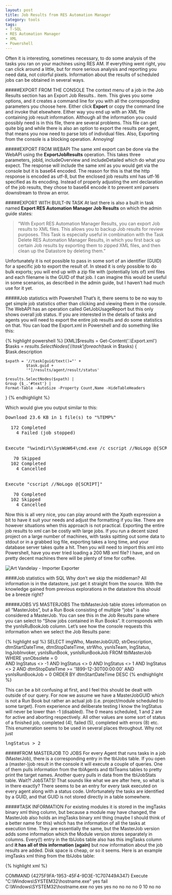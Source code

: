 ```yaml
---
layout: post
title: Job Results from RES Automation Manager
category: tools
tags:
- T-SQL
- RES Automation Manager
- XML
- Powershell
---
```

Often it is interesting, sometimes necessary, to do some analysis of the tasks you ran on your machines using RES AM. If everything went right, you can click around a little, but for more serious analysis and reporting you need data, not colorful pixels. Information about the results of scheduled jobs can be obtained in several ways.

<!-- more -->

#####EXPORT FROM THE CONSOLE
The context menu of a job in the Job Results section has an Export Job Results.. item. This gives you some options, and it creates a command line for you with all the corresponding parameters you choose here. Either click **Export** or copy the command line and invoke that elsewhere. Either way you end up with an XML file containing job result information. Although all the information you could possibly need is in this file, there are several problems. This file can get quite big and while there is also an option to export the results per agent, that means you now need to parse lots of individual files. Also, Exporting from the console is a blocking operation. Annoying!

#####EXPORT FROM WEBAPI
The same xml export can be done via the WebAPI using the **ExportJobResults** operation. This takes three parameters, jobId, includeOverview and includeDetailed which do what you expect. The response will include the same xml as you would get via the console but it is base64 encoded. The reason for this is that the http response is encoded as utf-8, but the enclosed job results xml has utf-16 specified as its encoding. Instead of properly adjusting the xml declaration of the job results, they chose to base64 encode it to prevent xml parsers downstream to throw an error.

#####EXPORT WITH BUILT-IN TASK
At last there is also a built in task named **Export RES Automation Manager Job Results** on which the admin guide states:

>“With Export RES Automation Manager Results, you can export Job results to XML files. This allows you to backup Job results for review purposes. This Task is especially useful in combination with the Task Delete RES Automation Manager Results, in which you first back up certain Job results by exporting them to zipped XML files, and then clean up the Datastore by deleting them.”

Unfortunately it is not possible to pass in some sort of an identifier (GUID) for a specific job to export the result of. In stead it is only possible to do bulk exports; you will end up with a zip file with (potentially lots of) xml files and each filename is the GUID of that job. I can imagine this would be useful in some scenarios, as described in the admin guide, but I haven’t had much use for it yet.

#####Job statistics with Powershell
That’s it, there seems to be no way to get simple job statistics other than clicking and viewing them in the console. The WebAPI has an operation called GetJobUsageReport but this only shows overall job status. If you are interested in the details of tasks and agents you will need to export the entire job results and do some statistics on that. You can load the Export.xml in Powershell and do something like this:

{% highlight powershell %}
[XML]$results = Get-Content('.\Export.xml')
$tasks = $results.SelectNodes('//task')
foreach ($task in $tasks) 
{
    $task.description
 
    $xpath = '//task[guid/text()="' +
             $task.guid +
             '"]/results/agent/result/status'
 
    $results.SelectNodes($xpath) |
    Group {$_.'#text'} |
    Format-Table -AutoSize -Property Count,Name -HideTableHeaders
}
{% endhighlight %}

Which would give you output similar to this:
<pre>
Download 23.6 KB in 1 file(s) to "%TEMP%"

  172 Completed           
    4 Failed (job stopped)


Execute "%windir%\SysWoW64\cmd.exe /c cscript //NoLogo @[SCRIPT]"

   70 Skipped  
  102 Completed
    4 Cancelled


Execute "cscript //NoLogo @[SCRIPT]"

   70 Completed
  102 Skipped  
    4 Cancelled
</pre>

Now this is all very nice, you can play around with the Xpath expression a bit to have it suit your needs and adjust the formatting if you like. There are however situations when this approach is not practical. Exporting the entire job results to xml can be costly with large jobs. If you run a decent sized project on a large number of machines, with tasks spitting out some data to stdout or in a grabbed log file, exporting takes a long time, and your database server takes quite a hit. Then you will need to import this xml into Powershell, have you ever tried loading a 200 MB xml file? I have, and on pretty decent machines there will be plenty of time for coffee.

![Art Vandelay - Importer Exporter]({{site.url}}/images/art_vandelay.jpg)

####Job statistics with SQL
Why don’t we skip the middleman? All information is in the datastore, just get it straight from the source. With the knowledge gained from previous explorations in the datastore this should be a breeze right?

#####JOBS VS MASTERJOBS
The tblMasterJob table stores information on all “MasterJobs”, but a Run Book consisting of multiple “jobs” is also considered a MasterJob. You can see this in the Job Results pane where you can select to “Show jobs contained in Run Books”. It corresponds with the ysnIsRuBookJob column. Let’s see how the console requests this information when we select the Job Results pane:

{% highlight sql %}
SELECT imgWho, MasterJobGUID, strDescription, dtmStartDateTime, dtmStopDateTime, strWho, ysnIsTeam, lngStatus, lngJobInvoker, ysnIsRunBook, ysnIsRunBookJob 
FROM tblMasterJob 
WHERE ysnObsolete = 0  
  AND lngStatus <> -1 
  AND lngStatus <> 0 
  AND lngStatus <> 1 
  AND lngStatus <> 2 
  AND dtmStopDateTime  >= '1899-12-30T00:00:00'
  AND ysnIsRunBookJob = 0 
ORDER BY dtmStartDateTime DESC
{% endhighlight %}

This can be a bit confusing at first, and I feel this should be dealt with outside of our query. For now we assume we have a MasterJobGUID which is not a Run Book but rather an actual job (i.e. project/module scheduled to some target). From experience and deliberate testing I know the lngStatus will never be lower than -1 (disabled). The 0 means scheduled, 1 and 2 are for active and aborting respectively. All other values are some sort of status of a finished job, completed (4), failed (5), completed with errors (8) etc. This enumeration seems to be used in several places throughout. Why not just

<pre>
lngStatus > 2
</pre>

#####FROM MASTERJOB TO JOBS
For every Agent that runs tasks in a job (MasterJob), there is a corresponding entry in the tblJobs table. If you open a (master-)job result in the console it will execute a couple of queries. One of them pulls information from the tblAgents and tblTeams tables to pretty print the target names. Another query pulls in data from the tblJobStats table. Wait?! JobSTATS! That sounds like what we are after here, so what is in there exactly? There seems to be an entry for every task executed on every agent along with a status code. Unfortunately the tasks are identified by a GUID, and that GUID is not stored directly in a table somewhere.

#####TASK INFORMATION
For existing modules it is stored in the imgTasks binary xml thing column, but because a module may have changed, the MasterJob also holds an imgTasks binary xml thing (maybe I should think of a better name for this) which has the information of all the tasks at execution time. They are essentially the same, but the MasterJob version adds some information which the Module version stores separately in columns. Every(!) entry in the tblJobs table also has this imgTasks column and **it has all of this information (again)** but now information about the job results are added. Disk space is cheap, or so it seems. Here is an example imgTasks xml thing from the tblJobs table:

{% highlight xml %}
<?xml version="1.0" encoding="UTF-16"?>
<tasks MasterJobGUID="{55D1E5FD-CD92-481E-ABDB-62ED86288D1F}"
       JobGUID="{B6FE9417-7FE7-463F-8EB4-AEF2847B4CA9}"
       AgentGUID="{3CCBDB70-2391-46D5-B2AF-6CDF197D0427}">
    <task hidden="yes" moduleinfo="yes">
        <delusedres>yes</delusedres>
        <limitinvoke>no</limitinvoke>
        <parameters identifier="{E7ECFF2D-DC8C-4DA4-A790-120808580B6C}" />
        <conditions>
            <condition guid="{4275F9FA-1953-45F4-9D3E-1C707449A347}">
                <expressions />
                <operator>AND</operator>
                <actiontrue>3</actiontrue>
                <when>0</when>
                <action>3</action>
                <enabled>yes</enabled>
            </condition>
        </conditions>
        <moduleinfo>
            <guid>{5CF59E5A-343C-4D85-A83C-8B18E4731040}</guid>
            <name>Example - Show Hostname</name>
            <description />
        </moduleinfo>
    </task>
    <task MasterJobGUID="{55D1E5FD-CD92-481E-ABDB-62ED86288D1F}"
          JobGUID="{B6FE9417-7FE7-463F-8EB4-AEF2847B4CA9}"
          AgentGUID="{3CCBDB70-2391-46D5-B2AF-6CDF197D0427}"
          AgentName="WIN-TTDNUBI9TNA" Status="4">
        <properties>
            <type>COMMAND</type>
            <guid>{4275F9FA-1953-45F4-9D3E-1C707449A347}</guid>
            <description>Execute "C:\Windows\SYSTEM32\hostname.exe"</description>
            <enabled>yes</enabled>
            <comments />
            <onerror>fail</onerror>
        </properties>
        <settings>
            <commandline>C:\Windows\SYSTEM32\hostname.exe</commandline>
            <username />
            <password encrypted="yes" />
            <loaduserprofile>no</loaduserprofile>
            <usecmd>yes</usecmd>
            <redirect>yes</redirect>
            <failonerroutput>no</failonerroutput>
            <validateexitcode>no</validateexitcode>
            <validateexitcode>no</validateexitcode>
            <failifexitcode>no</failifexitcode>
            <exitcodes>0</exitcodes>
            <timeout>10</timeout>
            <terminate>no</terminate>
            <terminatetree>no</terminatetree>
            <grablogfile />
            <script />
            <scriptext>cmd</scriptext>
        </settings>
        <Log>{8DA3E076-23D0-493E-ABE2-745F91DC4B0E}</Log>
        <result>Completed</result>
    </task>
</tasks>
{% endhighlight %}

Well, slap my ass and call me Sally! Every bit of information we need (and then some) is in this single .. eh whatever you want to call it. Why oh why is this information stored this way? I can think of many situations where you ditch well known principles (Normalization, DRY, column type selection etc etc) for the sake of performance. But in this case it seems to be resulting in a performance penalty! The more I investigate the inner workings, the more I understand why exactly this product does not scale well.

#####DATA MODELING FOR CONNOISSEURS
Whose brilliant idea was it to represent projects (not shown in this example), modules, and tasks all as “task” elements using these moduleinfo=”yes” and projectinfo=”yes” attributes?! The only way to figure out which task is part of which module, and which module is part of which project, and their respective execution order, is to look at the ordering of all these tasks elements. They are fundamentally different types of objects in the application! Why not properly map them to a nested structure in XML? and why this dependency on element ordering? I think this comment on StackExchange put it nicely (regarding a similar situation):

>The obvious thing to do in situations like this is to find the developer who wrote that class and beat him. This is rarely possible, though it’s interesting to contemplate a world in which it were.

But let’s look at the bright side, at least there is plenty room for improvement.. now on with the show.

#####LET’S JUST QUERY THE TBLJOBS TABLE
The “status” attribute in the /tasks/task element is that same thing that is stored in the tblJobStats table, but often we are also interested in this /tasks/task/result value. Whenever a task failed for some reason this usually holds a more meaningful error message. It shows up like this when you drill down in the gui:

![Task Status Result]({{site.url}}/images/task_status_result.png)

The plan is to select all entries in the tblJobs table, filter for the MasterJobGUID we want to report on, transform the imgTask binary XML thing to something query-able, and enjoy detailed job statistics. So let’s roll up our sleeves and do exactly that. One step at a time.

{% highlight sql %}
--Set MasterJobGUID here
DECLARE @MJGUID UNIQUEIDENTIFIER
SET @MJGUID = '{578CA05A-3EC8-434C-8CAD-1B086757C2DE}'
 
-- A lookup table to translate status codes into something more readable
-- this mght be improved to allow for slight differences between the
-- status codes for different types of objects. Or just removed.
DECLARE @StatusCode TABLE
        (id INT NOT NULL PRIMARY KEY,
         statusmessage VARCHAR(30))
INSERT INTO @StatusCode (id, statusmessage)
VALUES (-1, 'Disabled')
      , (0, 'Scheduled')
      , (1, 'Active')
      , (2, 'Aborting')
      , (3, 'Aborted')
      , (4, 'Completed')
      , (5, 'Failed')
      , (6, 'Failed (job stopped)')
      , (7, 'Cancelled')
      , (8, 'Completed with errors')
      , (9, 'Skipped')
      , (10, 'Pending')
      , (11, 'Timeout')
{% endhighlight %}

So far so good, we set a MasterJobGUID (get that from however you please) and a translation table for the status codes. The plan is now to query that imgTasks thing from the tblMasterJob table once. After all, modules and projects don’t change during execution, the taskGUID is consistent throughout so if we can stick it in a temporary table then we can join them later.

{% highlight sql %}
--Build taskstructure table from MasterJob table
--This is the Tasks(XML) which has the same description
DECLARE @TaskStructure TABLE (
    ProjectGUID UNIQUEIDENTIFIER,
    ProjectName VARCHAR(50),
    ModuleGUID UNIQUEIDENTIFIER NOT NULL,
    ModuleName VARCHAR(50) NOT NULL,
    ModuleDescription VARCHAR(50) NOT NULL,
    ModuleOrder INT,
    TaskGUID UNIQUEIDENTIFIER ROWGUIDCOL  NOT NULL,
    TaskDescription VARCHAR(50) NOT NULL,
    TaskComments VARCHAR(500) NOT NULL,
    TaskType VARCHAR(50),
    TaskOrder INT)
{% endhighlight %}

So how do we fill this table? We will have to step through the task nodes in that piece of xml, after we triple cast it back to xml, so the obvious weapon of choice is a cursor.

{% highlight sql %}
DECLARE @TaskCursor CURSOR
SET @TaskCursor = CURSOR FOR
 
SELECT T.C.query('(.)') AS TaskXML
FROM (SELECT CAST(
             CAST(
             CAST(imgTasks AS VARBINARY(MAX)) 
       AS NVARCHAR(MAX))  AS XML) AS MJTasks
 
FROM tblMasterJob tMJ
WHERE MasterJobGUID = @MJGUID
) TXML
CROSS APPLY TXML.MJTasks.nodes('/tasks/task') AS T(C)
 
DECLARE @TaskNode XML
DECLARE @ProjectGUID UNIQUEIDENTIFIER
DECLARE @ProjectName VARCHAR(50)
DECLARE @ModuleGUID UNIQUEIDENTIFIER
DECLARE @ModuleName VARCHAR(50)
DECLARE @ModuleDescription VARCHAR(50)
DECLARE @ModuleOrder INT
DECLARE @TaskGUID UNIQUEIDENTIFIER
DECLARE @TaskDescription VARCHAR(50)
DECLARE @TaskComments VARCHAR(500)
DECLARE @TaskType VARCHAR(50)
DECLARE @TaskOrder INT
{% endhighlight %}

So with our variable all set, we initialize the counter to keep track of the ordering of the modules and fill this bastard.

{% highlight sql %}
SET @ModuleOrder = -1
 
OPEN @TaskCursor
FETCH NEXT FROM @TaskCursor INTO @TaskNode
WHILE @@FETCH_STATUS = 0
BEGIN
    IF @TaskNode.value('(/task/@projectinfo)[1]', 'varchar(5)') = 'yes'
    BEGIN
     SET @ProjectGUID = @TaskNode.value('(/task/projectinfo/guid)[1]', 'UNIQUEIDENTIFIER')
     SET @ProjectName = @TaskNode.value('(/task/projectinfo/name)[1]', 'varchar(50)')
    END
 
    IF @TaskNode.value('(/task/@moduleinfo)[1]', 'varchar(5)') = 'yes'
    BEGIN
     SET @ModuleGUID = @TaskNode.value('(/task/moduleinfo/guid)[1]', 'UNIQUEIDENTIFIER')
     SET @ModuleName = @TaskNode.value('(/task/moduleinfo/name)[1]', 'varchar(50)')
     SET @ModuleDescription = @TaskNode.value('(/task/moduleinfo/description)[1]', 'varchar(50)')
     SET @ModuleOrder = @ModuleOrder + 1
     SET @TaskOrder = 0
    END
 
    IF @TaskNode.exist('(/task/@hidden)') = 0
    BEGIN
      SET @TaskGUID = @TaskNode.value('(/task/properties/guid)[1]', 'UNIQUEIDENTIFIER')
      SET @TaskDescription = @TaskNode.value('(/task/properties/description)[1]', 'varchar(50)')
      SET @TaskComments = @TaskNode.value('(/task/properties/comments)[1]', 'varchar(500)')
      SET @TaskType = @TaskNode.value('(/task/properties/type)[1]', 'varchar(50)')
 
      INSERT INTO @TaskStructure 
      VALUES(@ProjectGUID,
             @ProjectName,
             @ModuleGUID,
             @ModuleName,
             @ModuleDescription,
             @ModuleOrder,
             @TaskGUID,
             @TaskDescription,
             @TaskComments,
             @TaskType,
             @TaskOrder)
      SET @TaskOrder = @TaskOrder + 1
    END
 
    FETCH NEXT FROM @TaskCursor INTO @TaskNode
END
{% endhighlight %}

Now we grab a bit more information than we would need, strictly speaking, but I think we can use this principle for more than just job statistics. So now we have our lookup tables for status codes and for every task we can lookup where it belongs in the Project/Module/Task structure, with proper ordering added. Another benefit is that the task description is actually changed in some cases from the xml in the tblMasterJob as variables are parsed upon execution. That’s not helpful at all later on, so good to have a consistent Task Structure table.

#####CAN WE FINALLY START QUERYING RESULTS, SHEEZ!
Almost, since we want to do joins on values that are hidden within xml in binary image fields and other such wizardry, we need to create a more sane table first to do that with. Some limitations in SQL Server, as well as the TSQL-Fu of yours truly.

{% highlight sql %}
-- A temporary table to take care of all this CAST CAST CAST nonsense
DECLARE @JobTable TABLE (
    JobGUID UNIQUEIDENTIFIER ROWGUIDCOL  NOT NULL,
    MasterJobGUID UNIQUEIDENTIFIER NOT NULL,
    AgentName VARCHAR(50) NOT NULL,
    JobOrder INT NOT NULL,
    TasksXML XML NOT NULL,
    JobStatus INT NOT NULL)
 
INSERT INTO @JobTable
   (JobGUID,
    MasterJobGUID,
    AgentName,
    JobOrder,
    TasksXML,
    JobStatus)
 
SELECT JobGUID,
       MasterJobGUID,
       strAgent,
       lngOrder,
       CAST(
       CAST(
       CAST(imgTasks AS VARBINARY(MAX)) 
                     AS NVARCHAR(MAX)) 
                     AS XML),
       lngStatus
 
FROM tblJobs
WHERE MasterJobGUID = @MJGUID
ORDER BY lngOrder;
{% endhighlight %}

Honestly, I am unsure if we can skip this step. I could not get it to work early on without it, and after a while decided that it is probably best to leave it as such. It makes the next query slightly more readable. We now have this JobTable with the XML data in an actual XML column. One more pass to sanitize this XML into proper columns of the possibly interesting information.

{% highlight sql %}
-- Now we can grab all the task output from this xml
WITH SanitizedJobStats AS
(SELECT AgentName,
        JobOrder,
        JobStatus,
        t1.task.value('(properties/guid)[1]', 'UNIQUEIDENTIFIER') AS TaskGUID,
        t1.task.value('(@Status)[1]', 'INT') AS TaskStatus,
        t1.task.value('(Log)[1]', 'VARCHAR(50)') AS OutputLog,
        t1.task.value('(GrabbedLog)[1]', 'VARCHAR(50)') AS GrabbedLog,
        t1.task.value('(result)[1]', 'VARCHAR(50)') AS Result,
        t1.task.value('(properties/description)[1]', 'VARCHAR(50)') AS Description
 
FROM @JobTable j
CROSS APPLY j.TasksXML.nodes('/tasks/task[not(@hidden)]') As t1(task)
)
{% endhighlight %}

This is called a Common Table Expression (apparently) and suits our needs just fine. We select all non hidden tasks (a.k.a. tasks) and pick out some of the fields. The Outputlog and Grabbedlog are not used right now, but can be useful later on. They contain a pointer to the tblLogs table which has a pointer to the tblFiles table where the actual output of stdout, stderr and any grabbed log files are stored. I digress, query this thing for fsck sake:

{% highlight sql %}
SELECT AgentName,
       jobOrder,
       js.statusmessage AS JobStatus,
       tstruct.ModuleOrder,
       tstruct.ModuleName,
       tstruct.ModuleDescription,
       tstruct.TaskOrder,
       tstruct.TaskType,
       tstruct.TaskDescription,
       tstruct.TaskComments,
       ts.statusmessage AS TaskStatus,
       --I noticed linebreaks in this field
       --They kind of screw with copy paste so get rid of 'em
       REPLACE(Result, CHAR(10),'') As Result
 
FROM SanitizedJobStats sjs
LEFT JOIN @StatusCode js ON sjs.JobStatus = js.id
LEFT JOIN @StatusCode ts ON sjs.TaskStatus = ts.id
LEFT JOIN @TaskStructure tstruct ON sjs.TaskGUID = tstruct.TaskGUID
 
--Ordering not strictly necessary
ORDER BY tstruct.ModuleOrder,
         tstruct.TaskOrder
-- Phew!
{% endhighlight %}

I think we made it! (I doubt anyone will ever get this far in the article) but what was the whole point of this again? Job statistics. So with this, and a bit of Excel pivot table magic we can now turn this un-copyable, un-analysable, RSI generator in the console:

![Task Statistics]({{site.url}}/images/resamtaskstats.png)

into something like this:

![Task Statistics]({{site.url}}/images/resamtaskstatssqlpivot.png)

Now with a small job like in the example, executed on a single machine, this may seem totally insignificant. Maybe it is, but if you run a project with 20 something tasks, on a couple of thousand machines this is golden if you ask me. You can have a nice pivot table, or do additional querying in SQL. Never again locked out of the console for 20 minutes, to end up with a barely parsable XML monster.

[![Task Statistics]({{site.url}}/images/taskstatsbig.png)]({{site.url}}/images/taskstatsbig.png)

Anyone who actually wants to try this out, just cut and paste all the bits I posted because wordpress won’t let me upload .sql (or .txt or .zip or whatever) files. I have looked around a little, hoping to find timing information per task (as opposed to per module). That would give some incredible possibilities for analyzing the performance of your modules but I think it is not saved anywhere. I will probably just use it occasionally for troubleshooting, either a project, or the RES infrastructure. In theory you could put some triggers on the database and store this stuff more permanently and feed it automatically into some sort of reporting/monitoring solution. Then again, perhaps it would better to use software that you don’t have to fix yourself in so many ways.